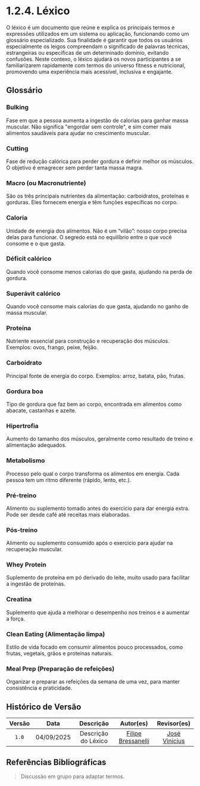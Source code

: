 # 1.2.4. Léxico

O léxico é um documento que reúne e explica os principais termos e expressões utilizados em um sistema ou aplicação, funcionando como um glossário especializado. Sua finalidade é garantir que todos os usuários especialmente os leigos compreendam o significado de palavras técnicas, estrangeiras ou específicas de um determinado domínio, evitando confusões. Neste contexo, o léxico ajudará os novos participantes a se familiarizarem rapidamente com termos do universo fitness e nutricional, promovendo uma experiência mais acessível, inclusiva e engajante.

## Glossário

### Bulking

Fase em que a pessoa aumenta a ingestão de calorias para ganhar massa muscular. Não significa "engordar sem controle", e sim comer mais alimentos saudáveis para ajudar no crescimento muscular.

### Cutting

Fase de redução calórica para perder gordura e definir melhor os músculos. O objetivo é emagrecer sem perder tanta massa magra.

### Macro (ou Macronutriente)

São os três principais nutrientes da alimentação: carboidratos, proteínas e gorduras. Eles fornecem energia e têm funções específicas no corpo.

### Caloria

Unidade de energia dos alimentos. Não é um “vilão”: nosso corpo precisa delas para funcionar. O segredo está no equilíbrio entre o que você consome e o que gasta.

### Déficit calórico

Quando você consome menos calorias do que gasta, ajudando na perda de gordura.

### Superávit calórico

Quando você consome mais calorias do que gasta, ajudando no ganho de massa muscular.

### Proteína

Nutriente essencial para construção e recuperação dos músculos. Exemplos: ovos, frango, peixe, feijão.

### Carboidrato

Principal fonte de energia do corpo. Exemplos: arroz, batata, pão, frutas.

### Gordura boa

Tipo de gordura que faz bem ao corpo, encontrada em alimentos como abacate, castanhas e azeite.

### Hipertrofia

Aumento do tamanho dos músculos, geralmente como resultado de treino e alimentação adequados.

### Metabolismo

Processo pelo qual o corpo transforma os alimentos em energia. Cada pessoa tem um ritmo diferente (rápido, lento, etc.).

### Pré-treino

Alimento ou suplemento tomado antes do exercício para dar energia extra. Pode ser desde café até receitas mais elaboradas.

### Pós-treino

Alimento ou suplemento consumido após o exercício para ajudar na recuperação muscular.

### Whey Protein

Suplemento de proteína em pó derivado do leite, muito usado para facilitar a ingestão de proteínas.

### Creatina

Suplemento que ajuda a melhorar o desempenho nos treinos e a aumentar a força.

### Clean Eating (Alimentação limpa)

Estilo de vida focado em consumir alimentos pouco processados, como frutas, vegetais, grãos e proteínas naturais.

### Meal Prep (Preparação de refeições)

Organizar e preparar as refeições da semana de uma vez, para manter consistência e praticidade.


## Histórico de Versão

| Versão |    Data    |             Descrição             |                       Autor(es)                        | Revisor(es) |
| :----: | :--------: | :-------------------------------: | :----------------------------------------------------: | :---------: |
| `1.0`  | 04/09/2025 |        Descrição do Léxico        | [Filipe Bressanelli](https://github.com/fbressa) |    [José Vinicius](https://github.com/JoseViniciusQueiroz)     |

## Referências Bibliográficas

> Discussão em grupo para adaptar termos.